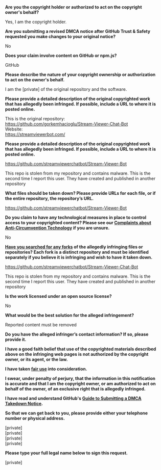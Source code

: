 **Are you the copyright holder or authorized to act on the copyright owner's behalf?**

Yes, I am the copyright holder.

**Are you submitting a revised DMCA notice after GitHub Trust & Safety requested you make changes to your original notice?**

No

**Does your claim involve content on GitHub or npm.js?**

GitHub

**Please describe the nature of your copyright ownership or authorization to act on the owner's behalf.**

I am the [private] of the original repository and the software.

**Please provide a detailed description of the original copyrighted work that has allegedly been infringed. If possible, include a URL to where it is posted online.**

This is the original repository:  
https://github.com/gorkemhacioglu/Stream-Viewer-Chat-Bot  
Website:  
https://streamviewerbot.com/

**Please provide a detailed description of the original copyrighted work that has allegedly been infringed. If possible, include a URL to where it is posted online.**

https://github.com/streamviewerchatbot/Stream-Viewer-Bot

This repo is stolen from my repository and contains malware. This is the second time I report this user. They have created and published in another repository

**What files should be taken down? Please provide URLs for each file, or if the entire repository, the repository’s URL.**

https://github.com/streamviewerchatbot/Stream-Viewer-Bot

**Do you claim to have any technological measures in place to control access to your copyrighted content? Please see our <a href="https://docs.github.com/articles/guide-to-submitting-a-dmca-takedown-notice#complaints-about-anti-circumvention-technology">Complaints about Anti-Circumvention Technology</a> if you are unsure.**

No

**<a href="https://docs.github.com/articles/dmca-takedown-policy#b-what-about-forks-or-whats-a-fork">Have you searched for any forks</a> of the allegedly infringing files or repositories? Each fork is a distinct repository and must be identified separately if you believe it is infringing and wish to have it taken down.**

https://github.com/streamviewerchatbot/Stream-Viewer-Chat-Bot

This repo is stolen from my repository and contains malware. This is the second time I report this user. They have created and published in another repository

**Is the work licensed under an open source license?**

No

**What would be the best solution for the alleged infringement?**

Reported content must be removed

**Do you have the alleged infringer’s contact information? If so, please provide it.**

**I have a good faith belief that use of the copyrighted materials described above on the infringing web pages is not authorized by the copyright owner, or its agent, or the law.**

**I have taken <a href="https://www.lumendatabase.org/topics/22">fair use</a> into consideration.**

**I swear, under penalty of perjury, that the information in this notification is accurate and that I am the copyright owner, or am authorized to act on behalf of the owner, of an exclusive right that is allegedly infringed.**

**I have read and understand GitHub's <a href="https://docs.github.com/articles/guide-to-submitting-a-dmca-takedown-notice/">Guide to Submitting a DMCA Takedown Notice</a>.**

**So that we can get back to you, please provide either your telephone number or physical address.**

[private]  
[private]  
[private]  
[private]  

**Please type your full legal name below to sign this request.**

[private]  

